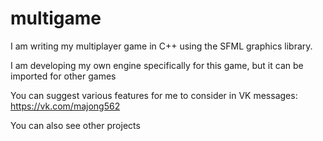 # multigame
I am writing my multiplayer game in C++ using the SFML graphics library.

I am developing my own engine specifically for this game, but it can be imported for other games

You can suggest various features for me to consider in VK messages: https://vk.com/majong562

You can also see other projects
